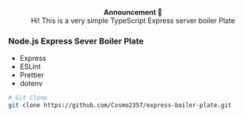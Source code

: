 <p align="center">
<strong>Announcement 📣</strong><br/>Hi! This is a very simple TypeScript Express server boiler Plate<br/>
</p>

### Node.js Express Sever Boiler Plate

- Express
- ESLint
- Prettier
- dotenv

```bash
# Git Clone
git clone https://github.com/Cosmo2357/express-boiler-plate.git

```
